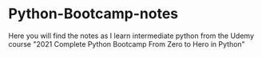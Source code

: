 # Python-Bootcamp-notes
Here you will find the notes as I learn intermediate python from the Udemy course "2021 Complete Python Bootcamp From Zero to Hero in Python"
